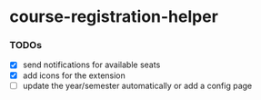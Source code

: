 # course-registration-helper

### TODOs
- [x] send notifications for available seats
- [x] add icons for the extension
- [ ] update the year/semester automatically or add a config page
